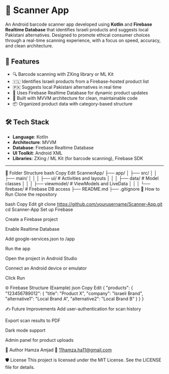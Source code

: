# 📱 Scanner App

An Android barcode scanner app developed using **Kotlin** and **Firebase Realtime Database** that identifies Israeli products and suggests local Pakistani alternatives. Designed to promote ethical consumer choices through a real-time scanning experience, with a focus on speed, accuracy, and clean architecture.


## 🚀 Features

- 🔍 Barcode scanning with ZXing library or ML Kit
- 🇮🇱 Identifies Israeli products from a Firebase-hosted product list
- 🇵🇰 Suggests local Pakistani alternatives in real time
- 🔄 Uses Firebase Realtime Database for dynamic product updates
- 🧠 Built with MVVM architecture for clean, maintainable code
- 📦 Organized product data with category-based structure


## 🛠️ Tech Stack

- **Language**: Kotlin
- **Architecture**: MVVM
- **Database**: Firebase Realtime Database
- **UI Toolkit**: Android XML
- **Libraries**: ZXing / ML Kit (for barcode scanning), Firebase SDK

---



📂 Folder Structure
bash
Copy
Edit
ScannerApp/
├── app/
│   ├── src/
│   │   ├── main/
│   │   │   ├── ui/              # Activities and layouts
│   │   │   ├── data/            # Model classes
│   │   │   ├── viewmodel/       # ViewModels and LiveData
│   │   │   └── firebase/        # Firebase DB access
├── README.md
├── .gitignore
🧪 How to Run
Clone the repository

bash
Copy
Edit
git clone https://github.com/yourusername/Scanner-App.git
cd Scanner-App
Set up Firebase

Create a Firebase project

Enable Realtime Database

Add google-services.json to /app

Run the app

Open the project in Android Studio

Connect an Android device or emulator

Click Run

🌐 Firebase Structure (Example)
json
Copy
Edit
{
  "products": {
    "123456789012": {
      "title": "Product X",
      "company": "Israeli Brand",
      "alternative1": "Local Brand A",
      "alternative2": "Local Brand B"
    }
  }
}

✍️ Future Improvements
Add user-authentication for scan history

Export scan results to PDF

Dark mode support

Admin panel for product uploads

👤 Author
Hamza Amjad
📧 11hamza.ha11@gmail.com

🛡 License
This project is licensed under the MIT License. See the LICENSE file for details.
